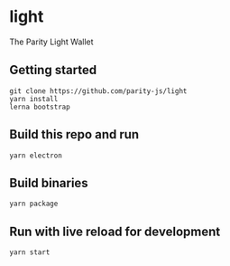 # light

The Parity Light Wallet

## Getting started

```
git clone https://github.com/parity-js/light
yarn install
lerna bootstrap
```

## Build this repo and run

```
yarn electron
```

## Build binaries

```
yarn package
```

## Run with live reload for development

```
yarn start
```
